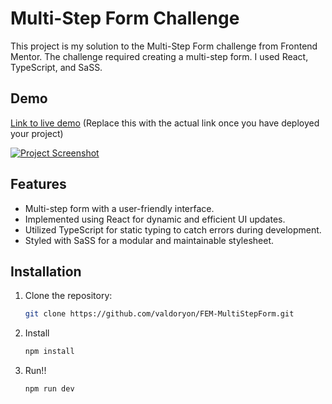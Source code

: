 # Multi-Step Form Challenge

This project is my solution to the Multi-Step Form challenge from Frontend Mentor. The challenge required creating a multi-step form. I used React, TypeScript, and SaSS.

## Demo

[Link to live demo](#) (Replace this with the actual link once you have deployed your project)

[![Project Screenshot](./screenshot.png)](./screenshot.png)

## Features

- Multi-step form with a user-friendly interface.
- Implemented using React for dynamic and efficient UI updates.
- Utilized TypeScript for static typing to catch errors during development.
- Styled with SaSS for a modular and maintainable stylesheet.

## Installation

1. Clone the repository:

   ```bash
   git clone https://github.com/valdoryon/FEM-MultiStepForm.git

   ```

2. Install

   ```bash
   npm install

   ```

3. Run!!

   ```bash
   npm run dev
   ```
